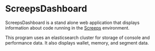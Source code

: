 # ScreepsDashboard

ScreepsDashboard is a stand alone web application that displays information about code running in the [Screeps](https://screeps.com/) environment.

This program uses an elasticsearch cluster for storage of console and performance data. It also displays wallet, memory, and segment data.

